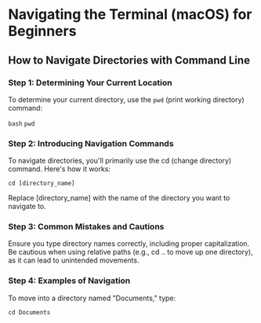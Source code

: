 # Navigating the Terminal (macOS) for Beginners

## How to Navigate Directories with Command Line

### Step 1: Determining Your Current Location

To determine your current directory, use the `pwd` (print working directory) command:

`bash`
`pwd`

### Step 2: Introducing Navigation Commands

To navigate directories, you'll primarily use the cd (change directory) command. Here's how it works:

```
cd [directory_name]
```

Replace [directory_name] with the name of the directory you want to navigate to.

### Step 3: Common Mistakes and Cautions

Ensure you type directory names correctly, including proper capitalization.
Be cautious when using relative paths (e.g., cd .. to move up one directory), as it can lead to unintended movements.

### Step 4: Examples of Navigation

To move into a directory named "Documents," type:

```
cd Documents
```
